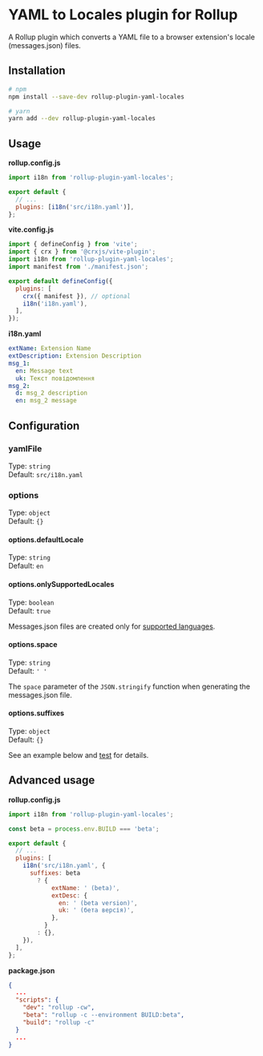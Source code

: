 # YAML to Locales plugin for Rollup

A Rollup plugin which converts a YAML file to a browser extension's locale (messages.json) files.

## Installation

```bash
# npm
npm install --save-dev rollup-plugin-yaml-locales

# yarn
yarn add --dev rollup-plugin-yaml-locales
```

## Usage

**rollup.config.js**

```javascript
import i18n from 'rollup-plugin-yaml-locales';

export default {
  // ...
  plugins: [i18n('src/i18n.yaml')],
};
```

**vite.config.js**

```javascript
import { defineConfig } from 'vite';
import { crx } from '@crxjs/vite-plugin';
import i18n from 'rollup-plugin-yaml-locales';
import manifest from './manifest.json';

export default defineConfig({
  plugins: [
    crx({ manifest }), // optional
    i18n('i18n.yaml'),
  ],
});
```

**i18n.yaml**

```yaml
extName: Extension Name
extDescription: Extension Description
msg_1:
  en: Message text
  uk: Текст повідомлення
msg_2:
  d: msg_2 description
  en: msg_2 message
```

## Configuration

### yamlFile

Type: `string`\
Default: `src/i18n.yaml`

### options

Type: `object`\
Default: `{}`

#### options.defaultLocale

Type: `string`\
Default: `en`

#### options.onlySupportedLocales

Type: `boolean`\
Default: `true`

Messages.json files are created only for [supported languages](https://developer.chrome.com/docs/webstore/i18n/#choosing-locales-to-support).

#### options.space

Type: `string`\
Default: `' '`

The `space` parameter of the `JSON.stringify` function when generating the messages.json file.

#### options.suffixes

Type: `object`\
Default: `{}`

See an example below and [test](/test/test.mjs) for details.

## Advanced usage

**rollup.config.js**

```javascript
import i18n from 'rollup-plugin-yaml-locales';

const beta = process.env.BUILD === 'beta';

export default {
  // ...
  plugins: [
    i18n('src/i18n.yaml', {
      suffixes: beta
        ? {
            extName: ' (beta)',
            extDesc: {
              en: ' (beta version)',
              uk: ' (бета версія)',
            },
          }
        : {},
    }),
  ],
};
```

**package.json**

```json
{
  ...
  "scripts": {
    "dev": "rollup -cw",
    "beta": "rollup -c --environment BUILD:beta",
    "build": "rollup -c"
  }
  ...
}
```

